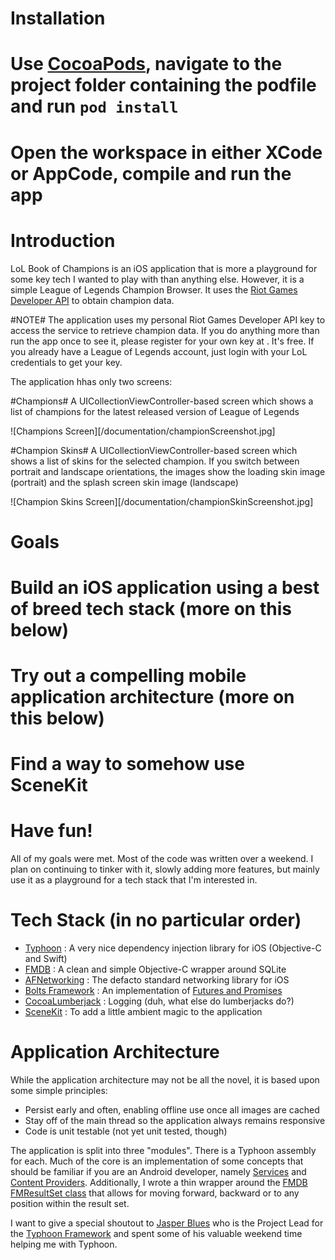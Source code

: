 Installation
============
# Use [CocoaPods](http://www.cocoapods.org), navigate to the project folder containing the podfile and run `pod install`
# Open the workspace in either XCode or AppCode, compile and run the app

Introduction
============
LoL Book of Champions is an iOS application that is more a playground for some key tech I wanted to play with than anything else. However, it is a simple League of Legends Champion Browser. It uses the [Riot Games Developer API](http://developer.riotgames.com) to obtain champion data.

#NOTE#
The application uses my personal Riot Games Developer API key to access the service to retrieve champion data. If you do anything more than run the app once to see it, please register for your own key at [](http://developer.riotgames.com). It's free. If you already have a League of Legends account, just login with your LoL credentials to get your key.

The application hhas only two screens:

#Champions#
A UICollectionViewController-based screen which shows a list of champions for the latest released version of League of Legends

![Champions Screen][/documentation/championScreenshot.jpg]

#Champion Skins#
A UICollectionViewController-based screen which shows a list of skins for the selected champion. If you switch between portrait and landscape orientations, the images show the loading skin image (portrait) and the splash screen skin image (landscape)

![Champion Skins Screen][/documentation/championSkinScreenshot.jpg]

Goals
=====
# Build an iOS application using a best of breed tech stack (more on this below)
# Try out a compelling mobile application architecture (more on this below)
# Find a way to somehow use SceneKit
# Have fun!

All of my goals were met. Most of the code was written over a weekend. I plan on continuing to tinker with it, slowly adding more features, but mainly use it as a playground for a tech stack that I'm interested in.

Tech Stack (in no particular order)
==========
* [Typhoon](https://github.com/appsquickly/Typhoon) : A very nice dependency injection library for iOS (Objective-C and Swift)
* [FMDB](https://github.com/ccgus/fmdb) : A clean and simple Objective-C wrapper around SQLite
* [AFNetworking](https://github.com/AFNetworking/AFNetworking) : The defacto standard networking library for iOS
* [Bolts Framework](https://github.com/BoltsFramework/Bolts-iOS) : An implementation of [Futures and Promises](http://en.wikipedia.org/wiki/Futures_and_promises)
* [CocoaLumberjack](https://github.com/CocoaLumberjack/CocoaLumberjack) : Logging (duh, what else do lumberjacks do?)
* [SceneKit](https://developer.apple.com/library/ios/documentation/SceneKit/Reference/SceneKit_Framework/) : To add a little ambient magic to the application

Application Architecture
========================
While the application architecture may not be all the novel, it is based upon some simple principles:

* Persist early and often, enabling offline use once all images are cached
* Stay off of the main thread so the application always remains responsive
* Code is unit testable (not yet unit tested, though)

The application is split into three "modules". There is a Typhoon assembly for each. Much of the core is an implementation of some concepts that should be familiar if you are an Android developer, namely [Services](http://developer.android.com/guide/components/services.html) and [Content Providers](http://developer.android.com/guide/topics/providers/content-providers.html). Additionally, I wrote a thin wrapper around the [FMDB FMResultSet class](http://ccgus.github.io/fmdb/html/Classes/FMResultSet.html) that allows for moving forward, backward or to any position within the result set.

I want to give a special shoutout to [Jasper Blues](https://github.com/jasperblues) who is the Project Lead for the [Typhoon Framework](https://github.com/appsquickly/Typhoon) and spent some of his valuable weekend time helping me with Typhoon. 
